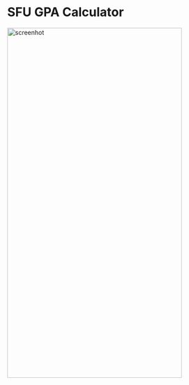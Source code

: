 # SFU GPA Calculator

<img src="https://github.com/joshvocal/SFUGpaCalculator/blob/master/screenshot.jpg" alt="screenhot" width="400" height="800">
